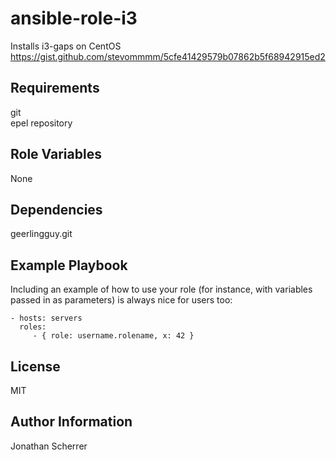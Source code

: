 ansible-role-i3
=========

Installs i3-gaps on CentOS  
https://gist.github.com/stevommmm/5cfe41429579b07862b5f68942915ed2


Requirements
------------

git  
epel repository

Role Variables
--------------

None

Dependencies
------------

geerlingguy.git

Example Playbook
----------------

Including an example of how to use your role (for instance, with variables passed in as parameters) is always nice for users too:

    - hosts: servers
      roles:
         - { role: username.rolename, x: 42 }

License
-------

MIT

Author Information
------------------

Jonathan Scherrer